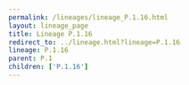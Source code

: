 ```yaml
---
permalink: /lineages/lineage_P.1.16.html
layout: lineage_page
title: Lineage P.1.16
redirect_to: ../lineage.html?lineage=P.1.16
lineage: P.1.16
parent: P.1
children: ['P.1.16']
---
```

